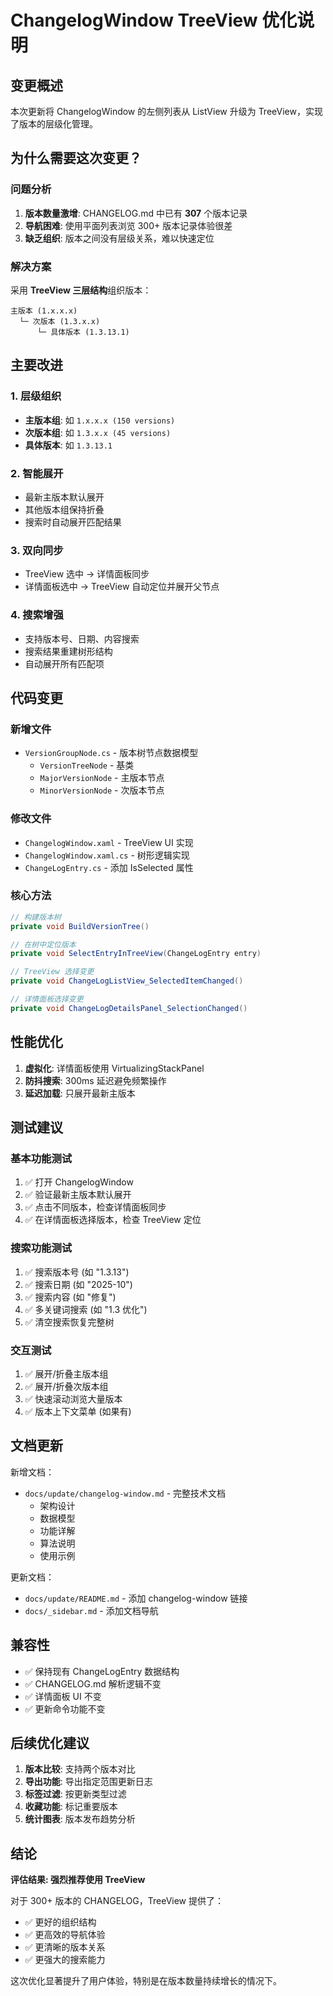 # ChangelogWindow TreeView 优化说明

## 变更概述

本次更新将 ChangelogWindow 的左侧列表从 ListView 升级为 TreeView，实现了版本的层级化管理。

## 为什么需要这次变更？

### 问题分析
1. **版本数量激增**: CHANGELOG.md 中已有 **307** 个版本记录
2. **导航困难**: 使用平面列表浏览 300+ 版本记录体验很差
3. **缺乏组织**: 版本之间没有层级关系，难以快速定位

### 解决方案
采用 **TreeView 三层结构**组织版本：
```
主版本 (1.x.x.x) 
  └─ 次版本 (1.3.x.x)
      └─ 具体版本 (1.3.13.1)
```

## 主要改进

### 1. 层级组织
- **主版本组**: 如 `1.x.x.x (150 versions)` 
- **次版本组**: 如 `1.3.x.x (45 versions)`
- **具体版本**: 如 `1.3.13.1`

### 2. 智能展开
- 最新主版本默认展开
- 其他版本组保持折叠
- 搜索时自动展开匹配结果

### 3. 双向同步
- TreeView 选中 → 详情面板同步
- 详情面板选中 → TreeView 自动定位并展开父节点

### 4. 搜索增强
- 支持版本号、日期、内容搜索
- 搜索结果重建树形结构
- 自动展开所有匹配项

## 代码变更

### 新增文件
- `VersionGroupNode.cs` - 版本树节点数据模型
  - `VersionTreeNode` - 基类
  - `MajorVersionNode` - 主版本节点
  - `MinorVersionNode` - 次版本节点

### 修改文件
- `ChangelogWindow.xaml` - TreeView UI 实现
- `ChangelogWindow.xaml.cs` - 树形逻辑实现
- `ChangeLogEntry.cs` - 添加 IsSelected 属性

### 核心方法
```csharp
// 构建版本树
private void BuildVersionTree()

// 在树中定位版本
private void SelectEntryInTreeView(ChangeLogEntry entry)

// TreeView 选择变更
private void ChangeLogListView_SelectedItemChanged()

// 详情面板选择变更  
private void ChangeLogDetailsPanel_SelectionChanged()
```

## 性能优化

1. **虚拟化**: 详情面板使用 VirtualizingStackPanel
2. **防抖搜索**: 300ms 延迟避免频繁操作
3. **延迟加载**: 只展开最新主版本

## 测试建议

### 基本功能测试
1. ✅ 打开 ChangelogWindow
2. ✅ 验证最新主版本默认展开
3. ✅ 点击不同版本，检查详情面板同步
4. ✅ 在详情面板选择版本，检查 TreeView 定位

### 搜索功能测试
1. ✅ 搜索版本号 (如 "1.3.13")
2. ✅ 搜索日期 (如 "2025-10")
3. ✅ 搜索内容 (如 "修复")
4. ✅ 多关键词搜索 (如 "1.3 优化")
5. ✅ 清空搜索恢复完整树

### 交互测试
1. ✅ 展开/折叠主版本组
2. ✅ 展开/折叠次版本组
3. ✅ 快速滚动浏览大量版本
4. ✅ 版本上下文菜单 (如果有)

## 文档更新

新增文档：
- `docs/update/changelog-window.md` - 完整技术文档
  - 架构设计
  - 数据模型
  - 功能详解
  - 算法说明
  - 使用示例

更新文档：
- `docs/update/README.md` - 添加 changelog-window 链接
- `docs/_sidebar.md` - 添加文档导航

## 兼容性

- ✅ 保持现有 ChangeLogEntry 数据结构
- ✅ CHANGELOG.md 解析逻辑不变
- ✅ 详情面板 UI 不变
- ✅ 更新命令功能不变

## 后续优化建议

1. **版本比较**: 支持两个版本对比
2. **导出功能**: 导出指定范围更新日志
3. **标签过滤**: 按更新类型过滤
4. **收藏功能**: 标记重要版本
5. **统计图表**: 版本发布趋势分析

## 结论

**评估结果: 强烈推荐使用 TreeView**

对于 300+ 版本的 CHANGELOG，TreeView 提供了：
- ✅ 更好的组织结构
- ✅ 更高效的导航体验  
- ✅ 更清晰的版本关系
- ✅ 更强大的搜索能力

这次优化显著提升了用户体验，特别是在版本数量持续增长的情况下。
